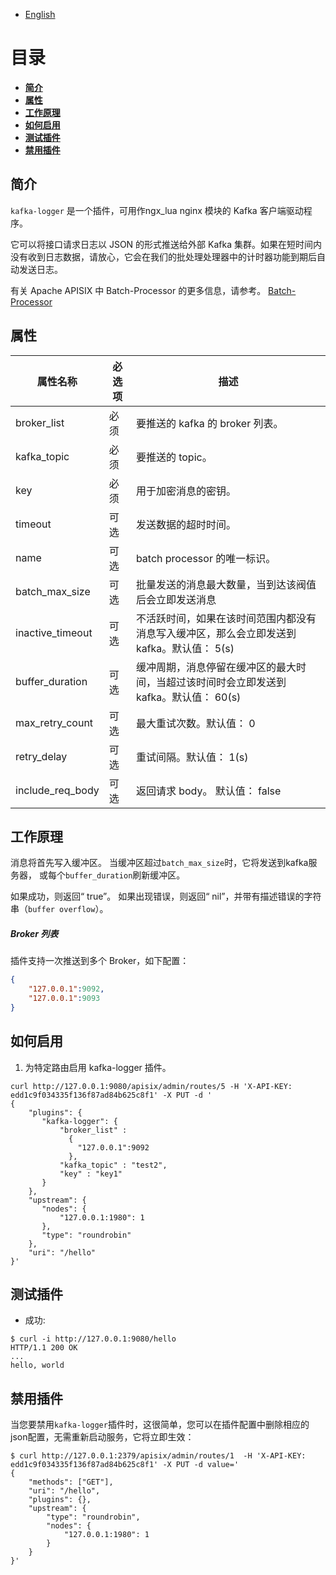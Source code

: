 <!--
#
# Licensed to the Apache Software Foundation (ASF) under one or more
# contributor license agreements.  See the NOTICE file distributed with
# this work for additional information regarding copyright ownership.
# The ASF licenses this file to You under the Apache License, Version 2.0
# (the "License"); you may not use this file except in compliance with
# the License.  You may obtain a copy of the License at
#
#     http://www.apache.org/licenses/LICENSE-2.0
#
# Unless required by applicable law or agreed to in writing, software
# distributed under the License is distributed on an "AS IS" BASIS,
# WITHOUT WARRANTIES OR CONDITIONS OF ANY KIND, either express or implied.
# See the License for the specific language governing permissions and
# limitations under the License.
#
-->

- [English](../../plugins/kafka-logger.md)

# 目录
- [**简介**](#简介)
- [**属性**](#属性)
- [**工作原理**](#工作原理)
- [**如何启用**](#如何启用)
- [**测试插件**](#测试插件)
- [**禁用插件**](#禁用插件)

## 简介

`kafka-logger` 是一个插件，可用作ngx_lua nginx 模块的 Kafka 客户端驱动程序。

它可以将接口请求日志以 JSON 的形式推送给外部 Kafka 集群。如果在短时间内没有收到日志数据，请放心，它会在我们的批处理处理器中的计时器功能到期后自动发送日志。

有关 Apache APISIX 中 Batch-Processor 的更多信息，请参考。
[Batch-Processor](../batch-processor.md)

## 属性

|属性名称          |必选项  |描述|
|---------     |--------|-----------|
| broker_list |必须| 要推送的 kafka 的 broker 列表。|
| kafka_topic |必须| 要推送的 topic。|
| key |必须| 用于加密消息的密钥。|
| timeout |可选| 发送数据的超时时间。|
| name |可选| batch processor 的唯一标识。|
| batch_max_size |可选| 批量发送的消息最大数量，当到达该阀值后会立即发送消息|
| inactive_timeout |可选| 不活跃时间，如果在该时间范围内都没有消息写入缓冲区，那么会立即发送到 kafka。默认值： 5(s)|
| buffer_duration |可选| 缓冲周期，消息停留在缓冲区的最大时间，当超过该时间时会立即发送到 kafka。默认值： 60(s)|
| max_retry_count |可选| 最大重试次数。默认值： 0|
| retry_delay |可选| 重试间隔。默认值： 1(s)|
|include_req_body|可选| 返回请求 body。 默认值： false|

## 工作原理

消息将首先写入缓冲区。
当缓冲区超过`batch_max_size`时，它将发送到kafka服务器，
或每个`buffer_duration`刷新缓冲区。

如果成功，则返回“ true”。
如果出现错误，则返回“ nil”，并带有描述错误的字符串（`buffer overflow`）。

##### Broker 列表

插件支持一次推送到多个 Broker，如下配置：

```json
{
    "127.0.0.1":9092,
    "127.0.0.1":9093
}
```

## 如何启用

1. 为特定路由启用 kafka-logger 插件。

```shell
curl http://127.0.0.1:9080/apisix/admin/routes/5 -H 'X-API-KEY: edd1c9f034335f136f87ad84b625c8f1' -X PUT -d '
{
    "plugins": {
       "kafka-logger": {
           "broker_list" :
             {
               "127.0.0.1":9092
             },
           "kafka_topic" : "test2",
           "key" : "key1"
       }
    },
    "upstream": {
       "nodes": {
           "127.0.0.1:1980": 1
       },
       "type": "roundrobin"
    },
    "uri": "/hello"
}'
```

## 测试插件

* 成功:

```shell
$ curl -i http://127.0.0.1:9080/hello
HTTP/1.1 200 OK
...
hello, world
```

## 禁用插件

当您要禁用`kafka-logger`插件时，这很简单，您可以在插件配置中删除相应的json配置，无需重新启动服务，它将立即生效：

```shell
$ curl http://127.0.0.1:2379/apisix/admin/routes/1  -H 'X-API-KEY: edd1c9f034335f136f87ad84b625c8f1' -X PUT -d value='
{
    "methods": ["GET"],
    "uri": "/hello",
    "plugins": {},
    "upstream": {
        "type": "roundrobin",
        "nodes": {
            "127.0.0.1:1980": 1
        }
    }
}'
```
